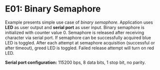 # E01: Binary Semaphore
Example presents simple use case of *binary semaphore*. Application uses **LED** as user output and **serial port** as user input. Binary semaphore is initialized with counter value 0. Semaphore is released after receiving character via serial port. If semaphore can be successfully acquired blue LED is toggled. After each attempt at semaphore acquisition (successful or after timeout), greed LED is toggled. Failed release attempt will turn on red LED. 

**Serial port configuration:** 115200 bps, 8 data bits, 1 stop bit, no parity.